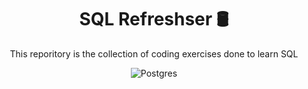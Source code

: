 <div align="center">
  
  # SQL Refreshser 🛢
  This reporitory is the collection of coding exercises done to learn SQL
  
  ![Postgres](https://img.shields.io/badge/Postgres-%23316192.svg?style=flat&logo=postgresql&logoColor=white)

</div>
